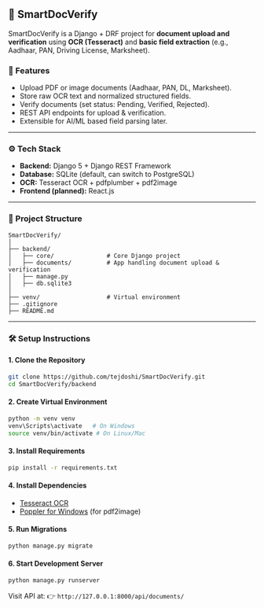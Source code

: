 ## 📄 SmartDocVerify

SmartDocVerify is a Django + DRF project for **document upload and verification** using **OCR (Tesseract)** and **basic field extraction** (e.g., Aadhaar, PAN, Driving License, Marksheet).

### 🚀 Features

* Upload PDF or image documents (Aadhaar, PAN, DL, Marksheet).
* Store raw OCR text and normalized structured fields.
* Verify documents (set status: Pending, Verified, Rejected).
* REST API endpoints for upload & verification.
* Extensible for AI/ML based field parsing later.

---

### ⚙️ Tech Stack

* **Backend:** Django 5 + Django REST Framework
* **Database:** SQLite (default, can switch to PostgreSQL)
* **OCR:** Tesseract OCR + pdfplumber + pdf2image
* **Frontend (planned):** React.js

---

### 📂 Project Structure

```
SmartDocVerify/
│
├── backend/
│   ├── core/               # Core Django project
│   ├── documents/          # App handling document upload & verification
│   ├── manage.py
│   ├── db.sqlite3
│
├── venv/                   # Virtual environment
├── .gitignore
├── README.md
```

---

### 🛠️ Setup Instructions

#### 1. Clone the Repository

```bash
git clone https://github.com/tejdoshi/SmartDocVerify.git
cd SmartDocVerify/backend
```

#### 2. Create Virtual Environment

```bash
python -m venv venv
venv\Scripts\activate   # On Windows
source venv/bin/activate # On Linux/Mac
```

#### 3. Install Requirements

```bash
pip install -r requirements.txt
```

#### 4. Install Dependencies

* [Tesseract OCR](https://github.com/tesseract-ocr/tesseract)
* [Poppler for Windows](https://github.com/oschwartz10612/poppler-windows/releases/) (for pdf2image)

#### 5. Run Migrations

```bash
python manage.py migrate
```

#### 6. Start Development Server

```bash
python manage.py runserver
```

Visit API at:
👉 `http://127.0.0.1:8000/api/documents/`
